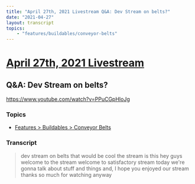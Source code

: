 ```yaml
---
title: "April 27th, 2021 Livestream Q&A: Dev Stream on belts?"
date: "2021-04-27"
layout: transcript
topics:
    - "features/buildables/conveyor-belts"
---
```

# [April 27th, 2021 Livestream](../2021-04-27.md)
## Q&A: Dev Stream on belts?
https://www.youtube.com/watch?v=PPuCGpHIoJg

### Topics
* [Features > Buildables > Conveyor Belts](../topics/features/buildables/conveyor-belts.md)

### Transcript

> dev stream on belts that would be cool the stream is this hey guys welcome to the stream welcome to satisfactory stream today we're gonna talk about stuff and things and, I hope you enjoyed our stream thanks so much for watching anyway
